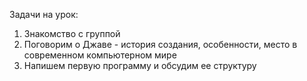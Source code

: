 Задачи на урок:
1. Знакомство с группой
2. Поговорим о Джаве - история создания, особенности, место в современном компьютерном мире
3. Напишем первую программу и обсудим ее структуру